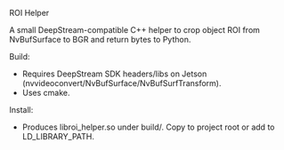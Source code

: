 ROI Helper

A small DeepStream-compatible C++ helper to crop object ROI from NvBufSurface to BGR and return bytes to Python.

Build:
- Requires DeepStream SDK headers/libs on Jetson (nvvideoconvert/NvBufSurface/NvBufSurfTransform).
- Uses cmake.

Install:
- Produces libroi_helper.so under build/. Copy to project root or add to LD_LIBRARY_PATH.
